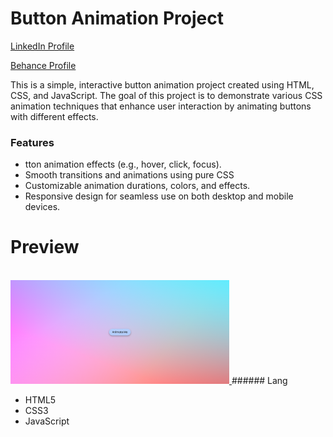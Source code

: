 # Button Animation Project
<a href="https://www.linkedin.com/in/dharmendraverma95/" target="_blank">LinkedIn Profile </a>

<a href="https://www.behance.net/dhirukumar" target="_blank">Behance Profile </a>

This is a simple, interactive button animation project created using HTML, CSS, and JavaScript. The goal of this project is to demonstrate various CSS animation techniques that enhance user interaction by animating buttons with different effects.

### Features
<ul>
  <li>tton animation effects (e.g., hover, click, focus).</li>
  <li>Smooth transitions and animations using pure CSS</li>
  <li>Customizable animation durations, colors, and effects.</li>
  <li>Responsive design for seamless use on both desktop and mobile devices.</li>
</ul>

# Preview
<a href="https://www.behance.net/gallery/215231029/CSS-BUTTON-ANIMATION-PROJECT">
<img style="width:350px;" src="./buttonAnimation.gif" alt="" />
<br />
<img style="width:350px;" src="./buttonAnimation.png" alt="" />

</a>
###### Lang
<ul>
  <li>HTML5</li>
  <li>CSS3</li>
  <li>JavaScript</li>

</ul>






